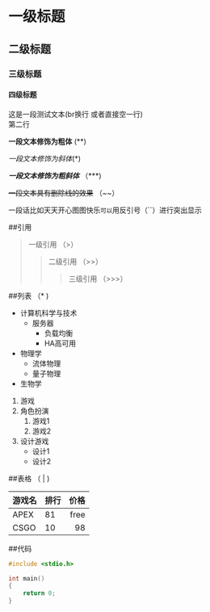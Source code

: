 # 一级标题

## 二级标题

### 三级标题

#### 四级标题



这是一段测试文本(br换行 或者直接空一行) <br>
第二行<br>

**一段文本修饰为粗体** (**)

*一段文本修饰为斜体*(*)

***一段文本修饰为粗斜体*** （***)

~~一段文本具有删除线的效果~~ （~~）

一段话比如天天开心图图快乐`可以`用反引号（``）进行突出显示


##引用

> 一级引用 （>）
>> 二级引用 （>>）
>>> 三级引用 （>>>）


##列表 （* )
* 计算机科学与技术
  * 服务器
    * 负载均衡
    * HA高可用
* 物理学
  * 流体物理
  * 量子物理
* 生物学





1. 游戏
  1. 角色扮演
     1. 游戏1
     2. 游戏2
  2. 设计游戏
     * 设计1
     * 设计2
 
##表格 （ | )

游戏名|排行|价格
---|:---|---:
APEX|81|free
CSGO|10|98


##代码


```c
#include <stdio.h>

int main()
{
    return 0;
}
```

```python

```







